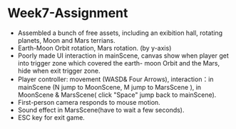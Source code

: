 # Week7-Assignment
 - Assembled a bunch of free assets, including an exibition hall, rotating planets, Moon and Mars terrians.
 - Earth-Moon Orbit rotation, Mars rotation. (by y-axis)  
 - Poorly made UI interaction in mainScene, canvas show when player get into trigger zone which covered the earth- moon Orbit and the Mars, hide when exit trigger zone.  
 - Player controller: movement (WASD& Four Arrows), interaction：in mainScene (N jump to MoonScene, M jump to MarsScene ), in MoonScene & MarsScene( click "Space" jump back to mainScene).  
 - First-person camera responds to mouse motion.  
 - Sound effect in MarsScene(have to wait a few seconds).  
 - ESC key for exit game.  
